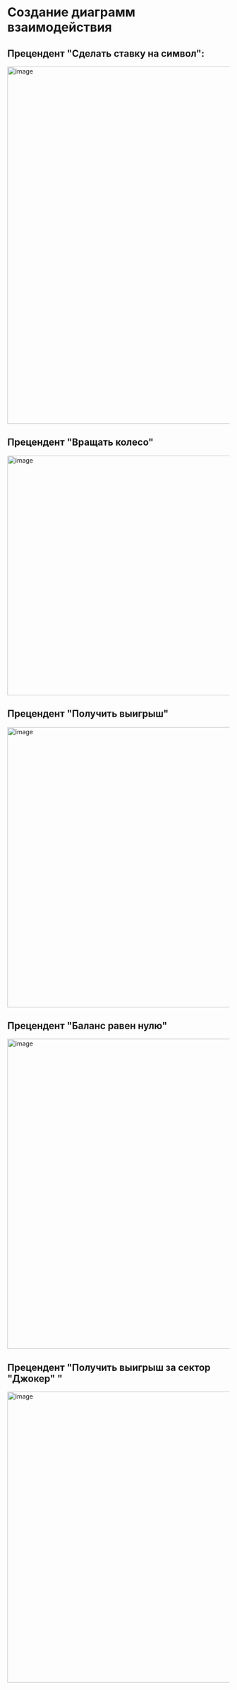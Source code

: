 # Создание диаграмм взаимодействия

## Прецендент "Сделать ставку на символ":
<img width="808" alt="image" src="https://github.com/vasilinich11/rtippo_university/assets/88510499/edf31329-de37-4fbd-863f-e613b886395b">



## Прецендент "Вращать колесо"

<img width="542" alt="image" src="https://github.com/vasilinich11/rtippo_university/assets/88510499/7433e364-9761-49ac-892b-ffd36c9f6779">


## Прецендент "Получить выигрыш"

<img width="634" alt="image" src="https://github.com/vasilinich11/rtippo_university/assets/88510499/10b80bee-37d9-4732-92b3-727bf8a6e84e">


## Прецендент "Баланс равен нулю"

<img width="701" alt="image" src="https://github.com/vasilinich11/rtippo_university/assets/88510499/d50c3a52-0399-4b9f-8b1d-ea1ae92fdd0c">


## Прецендент "Получить выигрыш за сектор "Джокер" "

<img width="658" alt="image" src="https://github.com/vasilinich11/rtippo_university/assets/88510499/6d178be9-5c90-4c0c-b972-4612ab8fb4b5">


